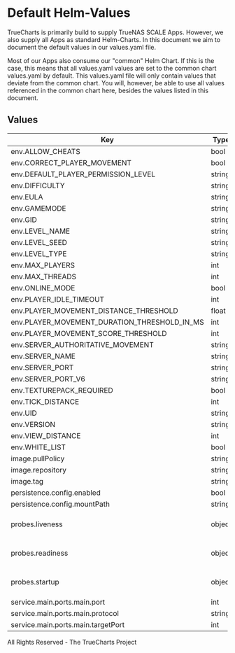 # Default Helm-Values

TrueCharts is primarily build to supply TrueNAS SCALE Apps.
However, we also supply all Apps as standard Helm-Charts. In this document we aim to document the default values in our values.yaml file.

Most of our Apps also consume our "common" Helm Chart.
If this is the case, this means that all values.yaml values are set to the common chart values.yaml by default. This values.yaml file will only contain values that deviate from the common chart.
You will, however, be able to use all values referenced in the common chart here, besides the values listed in this document.

## Values

| Key | Type | Default | Description |
|-----|------|---------|-------------|
| env.ALLOW_CHEATS | bool | `false` |  |
| env.CORRECT_PLAYER_MOVEMENT | bool | `false` |  |
| env.DEFAULT_PLAYER_PERMISSION_LEVEL | string | `"member"` |  |
| env.DIFFICULTY | string | `"easy"` |  |
| env.EULA | string | `"TRUE"` |  |
| env.GAMEMODE | string | `"survival"` |  |
| env.GID | string | `"{{ .Values.podSecurityContext.fsGroup }}"` |  |
| env.LEVEL_NAME | string | `"Bedrock level"` |  |
| env.LEVEL_SEED | string | `""` |  |
| env.LEVEL_TYPE | string | `"DEFAULT"` |  |
| env.MAX_PLAYERS | int | `10` |  |
| env.MAX_THREADS | int | `8` |  |
| env.ONLINE_MODE | bool | `true` |  |
| env.PLAYER_IDLE_TIMEOUT | int | `30` |  |
| env.PLAYER_MOVEMENT_DISTANCE_THRESHOLD | float | `0.3` |  |
| env.PLAYER_MOVEMENT_DURATION_THRESHOLD_IN_MS | int | `500` |  |
| env.PLAYER_MOVEMENT_SCORE_THRESHOLD | int | `20` |  |
| env.SERVER_AUTHORITATIVE_MOVEMENT | string | `"server-auth"` |  |
| env.SERVER_NAME | string | `"TrueCharts Dedicated Server!"` |  |
| env.SERVER_PORT | string | `"{{ .Values.service.main.ports.main.targetPort }}"` |  |
| env.SERVER_PORT_V6 | string | `"{{ .Values.service.main.ports.main.targetPort }}"` |  |
| env.TEXTUREPACK_REQUIRED | bool | `false` |  |
| env.TICK_DISTANCE | int | `4` |  |
| env.UID | string | `"{{ .Values.env.PUID }}"` |  |
| env.VERSION | string | `"LATEST"` |  |
| env.VIEW_DISTANCE | int | `32` |  |
| env.WHITE_LIST | bool | `false` |  |
| image.pullPolicy | string | `"Always"` |  |
| image.repository | string | `"tccr.io/truecharts/minecraft-bedrock"` |  |
| image.tag | string | `"2022.1.0@sha256:63fbf9347350871633418621dcf46bde8d36b647ff1c6f24555aa1487bd62698"` |  |
| persistence.config.enabled | bool | `true` |  |
| persistence.config.mountPath | string | `"/data"` |  |
| probes.liveness | object | See below | Liveness probe configuration |
| probes.readiness | object | See below | Redainess probe configuration |
| probes.startup | object | See below | Startup probe configuration |
| service.main.ports.main.port | int | `19132` |  |
| service.main.ports.main.protocol | string | `"UDP"` |  |
| service.main.ports.main.targetPort | int | `19132` |  |

All Rights Reserved - The TrueCharts Project

